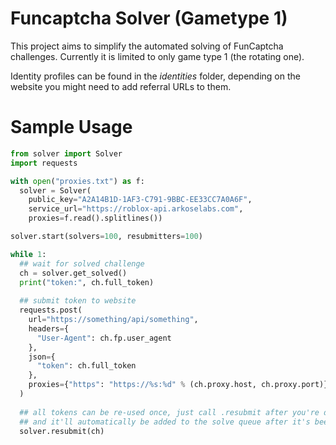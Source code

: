 # Funcaptcha Solver (Gametype 1)
This project aims to simplify the automated solving of FunCaptcha challenges. Currently it is limited to only game type 1 (the rotating one).

Identity profiles can be found in the *identities* folder, depending on the website you might need to add referral URLs to them.

# Sample Usage
```python
from solver import Solver
import requests

with open("proxies.txt") as f:
  solver = Solver(
    public_key="A2A14B1D-1AF3-C791-9BBC-EE33CC7A0A6F",
    service_url="https://roblox-api.arkoselabs.com",
    proxies=f.read().splitlines())

solver.start(solvers=100, resubmitters=100)

while 1:
  ## wait for solved challenge
  ch = solver.get_solved()
  print("token:", ch.full_token)
  
  ## submit token to website
  requests.post(
    url="https://something/api/something",
    headers={
      "User-Agent": ch.fp.user_agent
    },
    json={
      "token": ch.full_token
    },
    proxies={"https": "https://%s:%d" % (ch.proxy.host, ch.proxy.port)}
  )
  
  ## all tokens can be re-used once, just call .resubmit after you're done
  ## and it'll automatically be added to the solve queue after it's been re-submitted
  solver.resubmit(ch)
  
```
